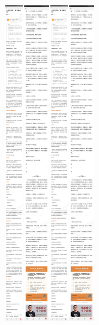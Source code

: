 ![](../../images/2017年03月/GX0311-分手这件事，要当面说吗？.jpg)
![](../../images/2017年03月/GX0311-分手这件事，要当面说吗？2.jpg)
![](../../images/2017年03月/GX0311-分手这件事，要当面说吗？.jpg)
![](../../images/2017年03月/GX0311-分手这件事，要当面说吗？2.jpg)
